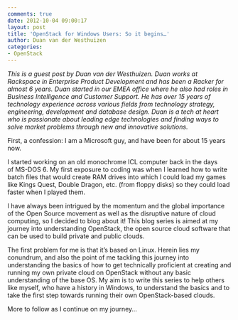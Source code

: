 ```yaml
---
comments: true
date: 2012-10-04 09:00:17
layout: post
title: 'OpenStack for Windows Users: So it begins…'
author: Duan van der Westhuizen
categories:
- OpenStack
---
```


_This is a guest post by Duan van der Westhuizen. Duan works at Rackspace in Enterprise Product Development and has been a Racker for almost 6 years. Duan started in our EMEA office where he also had roles in Business Intelligence and Customer Support. He has over 15 years of technology experience across various fields from technology strategy, engineering, development and database design. Duan is a tech at heart who is passionate about leading edge technologies and finding ways to solve market problems through new and innovative solutions._

First, a confession: I am a Microsoft guy, and have been for about 15 years now.

I started working on an old monochrome ICL computer back in the days of MS-DOS 6. My first exposure to coding was when I learned how to write batch files that would create RAM drives into which I could load my games like Kings Quest, Double Dragon, etc. (from floppy disks) so they could load faster when I played them.

I have always been intrigued by the momentum and the global importance of the Open Source movement as well as the disruptive nature of cloud computing, so I decided to blog about it! This blog series is aimed at my journey into understanding OpenStack, the open source cloud software that can be used to build private and public clouds.

The first problem for me is that it’s based on Linux. Herein lies my conundrum, and also the point of me tackling this journey into understanding the basics of how to get technically proficient at creating and running my own private cloud on OpenStack without any basic understanding of the base OS. My aim is to write this series to help others like myself, who have a history in Windows, to understand the basics and to take the first step towards running their own OpenStack-based clouds.

More to follow as I continue on my journey…
